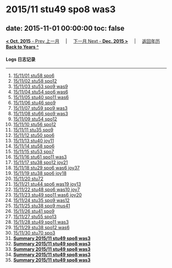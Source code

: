 # 2015/11 stu49 spo8 was3

date: 2015-11-01 00:00:00
toc: false
---
[**< Oct. 2015** - Prev 上一月](/lifelogs/2015/10/index.md) &nbsp; &nbsp; | &nbsp; &nbsp; [下一月 Next - **Dec. 2015 >**](/lifelogs/2015/12/index.md) &nbsp; &nbsp; |  &nbsp; &nbsp; [返回年历 **Back to Years ^**](/lifelogs)
<br/>
#### Logs 日志记录
---
1. [15/11/01 stu58 spo6](/lifelogs/2015/11/d01.md)
2. [15/11/02 stu58 spo12](/lifelogs/2015/11/d02.md)
3. [15/11/03 stu53 spo9 was9](/lifelogs/2015/11/d03.md)
4. [15/11/04 stu54 spo6 was6](/lifelogs/2015/11/d04.md)
5. [15/11/05 stu40 spo11 was6](/lifelogs/2015/11/d05.md)
6. [15/11/06 stu46 spo9](/lifelogs/2015/11/d06.md)
7. [15/11/07 stu59 spo9 was3](/lifelogs/2015/11/d07.md)
8. [15/11/08 stu66 spo9 was3](/lifelogs/2015/11/d08.md)
9. [15/11/09 stu54 spo12](/lifelogs/2015/11/d09.md)
10. [15/11/10 stu56 spo12](/lifelogs/2015/11/d10.md)
11. [15/11/11 stu35 spo9](/lifelogs/2015/11/d11.md)
12. [15/11/12 stu50 spo6](/lifelogs/2015/11/d12.md)
13. [15/11/13 stu40 joy11](/lifelogs/2015/11/d13.md)
14. [15/11/14 stu58 spo6](/lifelogs/2015/11/d14.md)
15. [15/11/15 stu53 spo7](/lifelogs/2015/11/d15.md)
16. [15/11/16 stu61 spo11 was3](/lifelogs/2015/11/d16.md)
17. [15/11/17 stu38 spo12 joy21](/lifelogs/2015/11/d17.md)
18. [15/11/18 stu29 spo6 was6 joy37](/lifelogs/2015/11/d18.md)
19. [15/11/19 stu38 spo6 joy18](/lifelogs/2015/11/d19.md)
20. [15/11/20 stu72](/lifelogs/2015/11/d20.md)
21. [15/11/21 stu44 spo6 was19 joy13](/lifelogs/2015/11/d21.md)
22. [15/11/22 stu48 spo6 was10 joy7](/lifelogs/2015/11/d22.md)
23. [15/11/23 stu49 spo11 was6 joy20](/lifelogs/2015/11/d23.md)
24. [15/11/24 stu35 spo9 was12](/lifelogs/2015/11/d24.md)
25. [15/11/25 stu38 spo9 mus41](/lifelogs/2015/11/d25.md)
26. [15/11/26 stu41 spo9](/lifelogs/2015/11/d26.md)
27. [15/11/27 stu55 spo13](/lifelogs/2015/11/d27.md)
28. [15/11/28 stu49 spo11 was3](/lifelogs/2015/11/d28.md)
29. [15/11/29 stu38 spo12 was6](/lifelogs/2015/11/d29.md)
30. [15/11/30 stu70 spo3](/lifelogs/2015/11/d30.md)
32. [**Summary 2015/11 stu49 spo8 was3**](/lifelogs/2015/11/time_stat.md)
32. [**Summary 2015/11 stu49 spo8 was3**](/lifelogs/2015/11/time_stat.md)
32. [**Summary 2015/11 stu49 spo8 was3**](/lifelogs/2015/11/time_stat.md)
32. [**Summary 2015/11 stu49 spo8 was3**](/lifelogs/2015/11/time_stat.md)
32. [**Summary 2015/11 stu49 spo8 was3**](/lifelogs/2015/11/time_stat.md)
